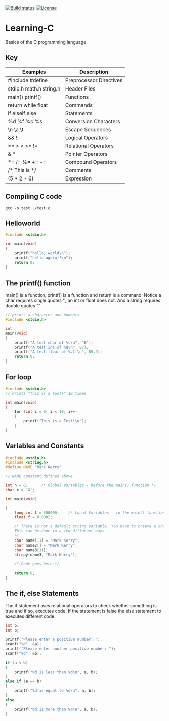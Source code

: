 [![Build status](https://ci.appveyor.com/api/projects/status/n270qj9742tycb5b/branch/master?svg=true)](https://ci.appveyor.com/project/markkerry/learning-c/branch/master)
[![License](https://img.shields.io/badge/license-MIT-blue.svg)](https://github.com/markkerry/Learning-C/blob/master/LICENSE)

# Learning-C
Basics of the C programming language

## Key
| Examples                | Description               |
|-------------------------|---------------------------|
| #include #define        | Preprocessor Directives   |
| stdio.h math.h string.h | Header Files              |
| main() printf()         | Functions                 |
| return while float      | Commands                  |
| if elseif else          | Statements                |
| %d %f %c %s             | Conversion Characters     |
| \n \a \t                | Escape Sequences          |
| && !                    | Logical Operators         |
| == > < >= !=            | Relational Operators      |
| &  *                    | Pointer Operators         |
| *= /= %= += -=          | Compound Operators        |
| /* This is */           | Comments                  |
| (5 * 2 - 6)             | Expression                |

## Compiling C code

`gcc -o test ./test.c`

## Helloworld
``` C
#include <stdio.h>

int main(void)
{
    printf("hello, world\n");
    printf("hello again!!\n");
    return 0;
}
```

## The printf() function
main() is a function, printf() is a function and return is a command.
Notice a char requires single quotes '', an int or float does not.
And a string requires double quotes ""
``` C
// prints a character and numbers
#include <stdio.h>

int
main(void)
{
    printf("A test char of %c\n", 'B');
    printf("A test int of %d\n", 87);
    printf("A test float of %.1f\n", 85.9);
    return 0;
}
```

## For loop
``` C
#include <stdio.h>
// Prints "This is a Test!" 10 times

int main(void)
{
    for (int i = 0; i < 10; i++)
    {
        printf("This is a Test!\n");
    }
}
```

## Variables and Constants
``` C
#include <stdio.h>
#include <string.h>
#define NAME "Mark Kerry"

// NAME constant defined above

int n = 0;      /* Global Variables - before the main() function */
char x = 'X';

int main(void)

{
    long int l = 500000;    /* Local Variables - in the main() function */
    float f = 0.0002;

    /* There is not a default string variable. You have to create a char array.
    This can be done in a few different ways
    */
    char name[11] = "Mark Kerry"; 
    char name2[] = "Mark Kerry";
    char name3[11];
    strcpy(name3, "Mark Kerry");
    
    /* Code goes here */
    
    return 0;
}
```

## The if, else Statements
The if statement uses relational operators to check whether something is true and if so, executes code. If the statement is false the else statement to executes different code. 
``` C
int b;
int b;

printf("Please enter a positive number: ");
scanf("%d", &a);
printf("Please enter another positive number: ");
scanf("%d", &b);
    
if (a < b)
{
    printf("%d is less than %d\n", a, b);
}
else if (a == b) 
{
    printf("%d is equal to %d\n", a, b);    
}
else
{
    printf("%d is more than %d\n", a, b);
}
```
